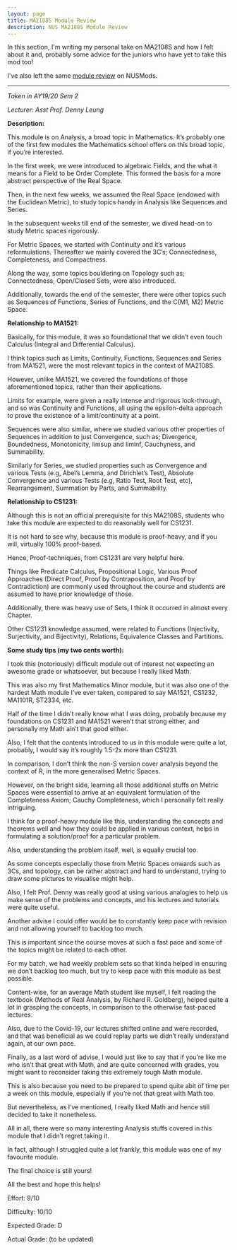 ```yaml
---
layout: page
title: MA2108S Module Review
description: NUS MA2108S Module Review
---
```


In this section, I'm writing my personal take on MA2108S and how I felt about it and, probably some
advice for the juniors who have yet to take this mod too!

I've also left the same [module review](https://nusmods.com/modules/MA2108S/mathematical-analysis-i-s)
on NUSMods.

---

_Taken in AY19/20 Sem 2_

_Lecturer: Asst Prof. Denny Leung_

**Description:**

This module is on Analysis, a broad topic in Mathematics. It’s probably one of the first few
modules the Mathematics school offers on this broad topic, if you’re interested.

In the first week, we were introduced to algebraic Fields, and the what it means for
a Field to be Order Complete. This formed the basis for a more abstract perspective
of the Real Space.

Then, in the next few weeks, we assumed the Real Space (endowed with the Euclidean
Metric), to study topics handy in Analysis like Sequences and Series.

In the subsequent weeks till end of the semester, we dived head-on to study Metric spaces
rigorously.

For Metric Spaces, we started with Continuity and it’s various reformulations. Thereafter we
mainly covered the 3C’s; Connectedness, Completeness, and Compactness.

Along the way, some topics bouldering on Topology such as; Connectedness, Open/Closed Sets,
were also introduced.

Additionally, towards the end of the semester, there were other topics such as Sequences
of Functions, Series of Functions, and the C(M1, M2) Metric Space.

**Relationship to MA1521:**

Basically, for this module, it was so foundational that we didn’t even touch Calculus (Integral
and Differential Calculus).

I think topics such as Limits, Continuity, Functions, Sequences and Series from MA1521, were the
most relevant topics in the context of MA2108S.

However, unlike MA1521, we covered the foundations of those aforementioned topics, rather
than their applications.

Limits for example, were given a really intense and rigorous look-through, and so was
Continuity and Functions, all using the epsilon-delta approach to prove the existence of a
limit/continuity at a point.

Sequences were also similar, where we studied various other properties of Sequences in addition to
just Convergence, such as; Divergence, Boundedness, Monotonicity, limsup and liminf,
Cauchyness, and Summability.

Similarly for Series, we studied properties such as Convergence and various Tests (e.g, Abel’s
Lemma, and Dirichlet’s Test), Absolute Convergence and various Tests (e.g, Ratio Test, Root Test,
etc), Rearrangement, Summation by Parts, and Summability.

**Relationship to CS1231:**

Although this is not an official prerequisite for this MA2108S, students who take this module are
expected to do reasonably well for CS1231.

It is not hard to see why, because this module is proof-heavy, and if you will,
virtually 100% proof-based.

Hence, Proof-techniques, from CS1231 are very helpful here.

Things like Predicate Calculus, Propositional Logic, Various Proof Approaches (Direct Proof,
Proof by Contraposition, and Proof by Contradiction) are commonly used throughout the course and
students are assumed to have prior knowledge of those.

Additionally, there was heavy use of Sets, I think it occurred in almost every Chapter.

Other CS1231 knowledge assumed, were related to Functions (Injectivity, Surjectivity, and
Bijectivity), Relations, Equivalence Classes and Partitions.

**Some study tips (my two cents worth):**

I took this (notoriously) difficult module out of interest not expecting an awesome grade or
whatsoever, but because I really liked Math.

This was also my first Mathematics Minor module, but it was also one of the hardest Math module
I’ve ever taken, compared to say MA1521, CS1232, MA1101R, ST2334, etc.

Half of the time I didn’t really know what I was doing, probably because my foundations on
CS1231 and MA1521 weren’t that strong either, and personally my Math ain’t that good either.

Also, I felt that the contents introduced to us in this module were quite a lot, probably, I
would say it’s roughly 1.5-2x more than CS1231.

In comparison, I don’t think the non-S version cover analysis beyond the context of R, in
the more generalised Metric Spaces.

However, on the bright side, learning all those additional stuffs on Metric Spaces were essential
to arrive at an equivalent formulation of the Completeness Axiom; Cauchy Completeness,
which I personally felt really intriguing.

I think for a proof-heavy module like this, understanding the concepts and theorems well and how
they could be applied in various context, helps in formulating a solution/proof for
a particular problem.

Also, understanding the problem itself, well, is equally crucial too.

As some concepts especially those from Metric Spaces onwards such as 3Cs, and topology, can be
rather abstract and hard to understand, trying to draw some pictures to visualise might help.

Also, I felt Prof. Denny was really good at using various analogies to help us make sense of
the problems and concepts, and his lectures and tutorials were quite useful.

Another advise I could offer would be to constantly keep pace with revision and not allowing
yourself to backlog too much.

This is important since the course moves at such a fast pace and some of the topics might
be related to each other.

For my batch, we had weekly problem sets so that kinda helped in ensuring we don’t
backlog too much, but try to keep pace with this module as best possible.

Content-wise, for an average Math student like myself, I felt reading the textbook (Methods
of Real Analysis, by Richard R. Goldberg), helped quite a lot in grasping the concepts,
in comparison to the otherwise fast-paced lectures.

Also, due to the Covid-19, our lectures shifted online and were recorded, and that was beneficial
as we could replay parts we didn’t really understand again, at our own pace.

Finally, as a last word of advise, I would just like to say that if you’re like me who isn’t that great
with Math, and are quite concerned with grades, you might want to reconsider taking this
extremely tough Math module.

This is also because you need to be prepared to spend quite abit of time per a week on this module,
especially if you’re not that great with Math too.

But nevertheless, as I’ve mentioned, I really liked Math and hence still decided to take it nonetheless.

All in all, there were so many interesting Analysis stuffs covered in this module that I didn’t regret taking it.

In fact, although I struggled quite a lot frankly, this module was one of my favourite module.

The final choice is still yours!

All the best and hope this helps!

Effort: 9/10

Difficulty: 10/10

Expected Grade: D

Actual Grade: (to be updated)
